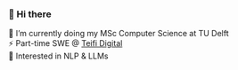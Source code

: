 ### 👋 Hi there 
🔭 I’m currently doing my MSc Computer Science at TU Delft<br>
⚡️ Part-time SWE @ [Teifi Digital](https://teifi.ca)<br>
👀 Interested in NLP & LLMs
